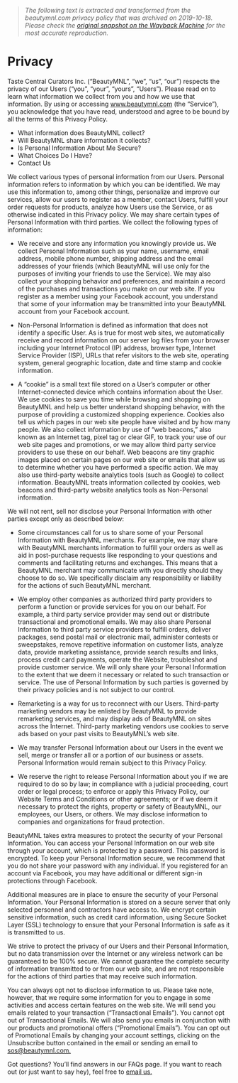 > *The following text is extracted and transformed from the beautymnl.com privacy policy that was archived on 2019-10-18. Please check the [original snapshot on the Wayback Machine](https://web.archive.org/web/20191018033237id_/https%3A//beautymnl.com/privacy) for the most accurate reproduction.*

# Privacy

Taste Central Curators Inc. (“BeautyMNL”, “we”, “us”, “our”) respects the privacy of our Users (“you”, “your”, “yours”, “Users”). Please read on to learn what information we collect from you and how we use that information. By using or accessing www.beautymnl.com (the “Service”), you acknowledge that you have read, understood and agree to be bound by all the terms of this Privacy Policy. 

  * What information does BeautyMNL collect?
  * Will BeautyMNL share information it collects?
  * Is Personal Information About Me Secure?
  * What Choices Do I Have?
  * Contact Us



We collect various types of personal information from our Users. Personal information refers to information by which you can be identified. We may use this information to, among other things, personalize and improve our services, allow our users to register as a member, contact Users, fulfill your order requests for products, analyze how Users use the Service, or as otherwise indicated in this Privacy policy. We may share certain types of Personal Information with third parties. We collect the following types of information: 

  * We receive and store any information you knowingly provide us. We collect Personal Information such as your name, username, email address, mobile phone number, shipping address and the email addresses of your friends (which BeautyMNL will use only for the purposes of inviting your friends to use the Service). We may also collect your shopping behavior and preferences, and maintain a record of the purchases and transactions you make on our web site. If you register as a member using your Facebook account, you understand that some of your information may be transmitted into your BeautyMNL account from your Facebook account. 


  * Non-Personal Information is defined as information that does not identify a specific User. As is true for most web sites, we automatically receive and record information on our server log files from your browser including your Internet Protocol (IP) address, browser type, Internet Service Provider (ISP), URLs that refer visitors to the web site, operating system, general geographic location, date and time stamp and cookie information. 
  * A “cookie” is a small text file stored on a User’s computer or other Internet-connected device which contains information about the User. We use cookies to save you time while browsing and shopping on BeautyMNL and help us better understand shopping behavior, with the purpose of providing a customized shopping experience. Cookies also tell us which pages in our web site people have visited and by how many people. We also collect information by use of “web beacons,” also known as an Internet tag, pixel tag or clear GIF, to track your use of our web site pages and promotions, or we may allow third party service providers to use these on our behalf. Web beacons are tiny graphic images placed on certain pages on our web site or emails that allow us to determine whether you have performed a specific action. We may also use third-party website analytics tools (such as Google) to collect information. BeautyMNL treats information collected by cookies, web beacons and third-party website analytics tools as Non-Personal information. 



We will not rent, sell nor disclose your Personal Information with other parties except only as described below: 

  * Some circumstances call for us to share some of your Personal Information with BeautyMNL merchants. For example, we may share with BeautyMNL merchants information to fulfill your orders as well as aid in post-purchase requests like responding to your questions and comments and facilitating returns and exchanges. This means that a BeautyMNL merchant may communicate with you directly should they choose to do so. We specifically disclaim any responsibility or liability for the actions of such BeautyMNL merchant. 


  * We employ other companies as authorized third party providers to perform a function or provide services for you on our behalf. For example, a third party service provider may send out or distribute transactional and promotional emails. We may also share Personal Information to third party service providers to fulfill orders, deliver packages, send postal mail or electronic mail, administer contests or sweepstakes, remove repetitive information on customer lists, analyze data, provide marketing assistance, provide search results and links, process credit card payments, operate the Website, troubleshot and provide customer service. We will only share your Personal Information to the extent that we deem it necessary or related to such transaction or service. The use of Personal Information by such parties is governed by their privacy policies and is not subject to our control. 


  * Remarketing is a way for us to reconnect with our Users. Third-party marketing vendors may be enlisted by BeautyMNL to provide remarketing services, and may display ads of BeautyMNL on sites across the Internet. Third-party marketing vendors use cookies to serve ads based on your past visits to BeautyMNL’s web site. 


  * We may transfer Personal Information about our Users in the event we sell, merge or transfer all or a portion of our business or assets. Personal Information would remain subject to this Privacy Policy. 


  * We reserve the right to release Personal Information about you if we are required to do so by law; in compliance with a judicial proceeding, court order or legal process; to enforce or apply this Privacy Policy, our Website Terms and Conditions or other agreements; or if we deem it necessary to protect the rights, property or safety of BeautyMNL, our employees, our Users, or others. We may disclose information to companies and organizations for fraud protection. 



BeautyMNL takes extra measures to protect the security of your Personal Information. You can access your Personal Information on our web site through your account, which is protected by a password. This password is encrypted. To keep your Personal Information secure, we recommend that you do not share your password with any individual. If you registered for an account via Facebook, you may have additional or different sign-in protections through Facebook. 

Additional measures are in place to ensure the security of your Personal Information. Your Personal Information is stored on a secure server that only selected personnel and contractors have access to. We encrypt certain sensitive information, such as credit card information, using Secure Socket Layer (SSL) technology to ensure that your Personal Information is safe as it is transmitted to us. 

We strive to protect the privacy of our Users and their Personal Information, but no data transmission over the Internet or any wireless network can be guaranteed to be 100% secure. We cannot guarantee the complete security of information transmitted to or from our web site, and are not responsible for the actions of third parties that may receive such information. 

You can always opt not to disclose information to us. Please take note, however, that we require some information for you to engage in some activities and access certain features on the web site. We will send you emails related to your transaction (“Transactional Emails”). You cannot opt out of Transactional Emails. We will also send you emails in conjunction with our products and promotional offers (“Promotional Emails”). You can opt out of Promotional Emails by changing your account settings, clicking on the Unsubscribe button contained in the email or sending an email to [sos@beautymnl.com.](mailto:sos@beautymnl.com)

Got questions? You’ll find answers in our FAQs page. If you want to reach out (or just want to say hey), feel free to [email us.](mailto:sos@beautymnl.com)
